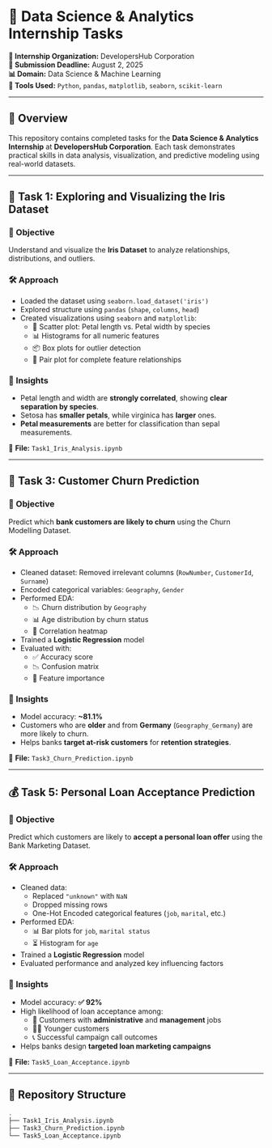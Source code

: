 # 💼 Data Science & Analytics Internship Tasks

**📍 Internship Organization:** DevelopersHub Corporation  
**📅 Submission Deadline:** August 2, 2025  
**📊 Domain:** Data Science & Machine Learning  
**🔧 Tools Used:** `Python`, `pandas`, `matplotlib`, `seaborn`, `scikit-learn`

---

## 🧠 Overview

This repository contains completed tasks for the **Data Science & Analytics Internship** at **DevelopersHub Corporation**. Each task demonstrates practical skills in data analysis, visualization, and predictive modeling using real-world datasets.

---

## 🌸 Task 1: Exploring and Visualizing the Iris Dataset

### 🎯 Objective  
Understand and visualize the **Iris Dataset** to analyze relationships, distributions, and outliers.

### 🛠️ Approach
- Loaded the dataset using `seaborn.load_dataset('iris')`
- Explored structure using `pandas` (`shape`, `columns`, `head`)
- Created visualizations using `seaborn` and `matplotlib`:
  - 🌿 Scatter plot: Petal length vs. Petal width by species
  - 📊 Histograms for all numeric features
  - 📦 Box plots for outlier detection
  - 🔁 Pair plot for complete feature relationships

### 📌 Insights
- Petal length and width are **strongly correlated**, showing **clear separation by species**.
- Setosa has **smaller petals**, while virginica has **larger** ones.
- **Petal measurements** are better for classification than sepal measurements.

📁 **File:** `Task1_Iris_Analysis.ipynb`

---

## 🔁 Task 3: Customer Churn Prediction

### 🎯 Objective  
Predict which **bank customers are likely to churn** using the Churn Modelling Dataset.

### 🛠️ Approach
- Cleaned dataset: Removed irrelevant columns (`RowNumber`, `CustomerId`, `Surname`)
- Encoded categorical variables: `Geography`, `Gender`
- Performed EDA:
  - 📉 Churn distribution by `Geography`
  - 📊 Age distribution by churn status
  - 🧮 Correlation heatmap
- Trained a **Logistic Regression** model
- Evaluated with:
  - ✅ Accuracy score
  - 📉 Confusion matrix
  - 📌 Feature importance

### 📌 Insights
- Model accuracy: **~81.1%**
- Customers who are **older** and from **Germany** (`Geography_Germany`) are more likely to churn.
- Helps banks **target at-risk customers** for **retention strategies**.

📁 **File:** `Task3_Churn_Prediction.ipynb`

---

## 💰 Task 5: Personal Loan Acceptance Prediction

### 🎯 Objective  
Predict which customers are likely to **accept a personal loan offer** using the Bank Marketing Dataset.

### 🛠️ Approach
- Cleaned data:
  - Replaced `"unknown"` with `NaN`
  - Dropped missing rows
  - One-Hot Encoded categorical features (`job`, `marital`, etc.)
- Performed EDA:
  - 📊 Bar plots for `job`, `marital status`
  - ⏳ Histogram for `age`
- Trained a **Logistic Regression** model
- Evaluated performance and analyzed key influencing factors

### 📌 Insights
- Model accuracy: **✅ 92%**
- High likelihood of loan acceptance among:
  - 👔 Customers with **administrative** and **management** jobs
  - 🧑‍💼 Younger customers
  - 📞 Successful campaign call outcomes
- Helps banks design **targeted loan marketing campaigns**

📁 **File:** `Task5_Loan_Acceptance.ipynb`

---

## 📂 Repository Structure

```bash
.
├── Task1_Iris_Analysis.ipynb
├── Task3_Churn_Prediction.ipynb
└── Task5_Loan_Acceptance.ipynb
